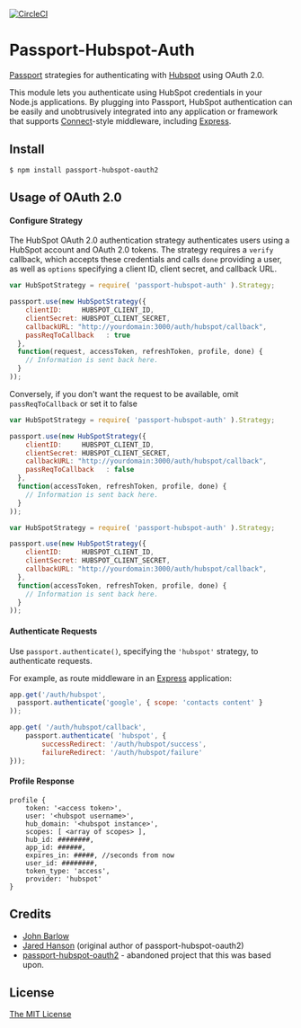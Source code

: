 [![CircleCI](https://circleci.com/gh/jnbarlow/passport-hubspot-auth.svg?style=shield)](https://circleci.com/gh/jnbarlow/passport-hubspot-auth)

# Passport-Hubspot-Auth

[Passport](http://passportjs.org/) strategies for authenticating with [Hubspot](http://www.hubspot.com/)
using OAuth 2.0.

This module lets you authenticate using HubSpot credentials in your Node.js applications.
By plugging into Passport, HubSpot authentication can be easily and
unobtrusively integrated into any application or framework that supports
[Connect](http://www.senchalabs.org/connect/)-style middleware, including
[Express](http://expressjs.com/).

## Install

    $ npm install passport-hubspot-oauth2

## Usage of OAuth 2.0

#### Configure Strategy

The HubSpot OAuth 2.0 authentication strategy authenticates users using a HubSpot
account and OAuth 2.0 tokens.  The strategy requires a `verify` callback, which
accepts these credentials and calls `done` providing a user, as well as
`options` specifying a client ID, client secret, and callback URL.

```javascript
var HubSpotStrategy = require( 'passport-hubspot-auth' ).Strategy;

passport.use(new HubSpotStrategy({
    clientID:     HUBSPOT_CLIENT_ID,
    clientSecret: HUBSPOT_CLIENT_SECRET,
    callbackURL: "http://yourdomain:3000/auth/hubspot/callback",
    passReqToCallback   : true
  },
  function(request, accessToken, refreshToken, profile, done) {
    // Information is sent back here.
  }
));
```
Conversely, if you don't want the request to be available, omit `passReqToCallback` or set it to false

```javascript
var HubSpotStrategy = require( 'passport-hubspot-auth' ).Strategy;

passport.use(new HubSpotStrategy({
    clientID:     HUBSPOT_CLIENT_ID,
    clientSecret: HUBSPOT_CLIENT_SECRET,
    callbackURL: "http://yourdomain:3000/auth/hubspot/callback",
    passReqToCallback   : false
  },
  function(accessToken, refreshToken, profile, done) {
    // Information is sent back here.
  }
));
```

```javascript
var HubSpotStrategy = require( 'passport-hubspot-auth' ).Strategy;

passport.use(new HubSpotStrategy({
    clientID:     HUBSPOT_CLIENT_ID,
    clientSecret: HUBSPOT_CLIENT_SECRET,
    callbackURL: "http://yourdomain:3000/auth/hubspot/callback",
  },
  function(accessToken, refreshToken, profile, done) {
    // Information is sent back here.
  }
));
```

#### Authenticate Requests

Use `passport.authenticate()`, specifying the `'hubspot'` strategy, to
authenticate requests.

For example, as route middleware in an [Express](http://expressjs.com/)
application:

```javascript
app.get('/auth/hubspot',
  passport.authenticate('google', { scope: 'contacts content' }
));

app.get( '/auth/hubspot/callback',
	passport.authenticate( 'hubspot', {
		successRedirect: '/auth/hubspot/success',
		failureRedirect: '/auth/hubspot/failure'
}));
```

#### Profile Response

```
profile { 
    token: '<access token>',
    user: '<hubspot username>',
    hub_domain: '<hubspot instance>',
    scopes: [ <array of scopes> ],
    hub_id: ########,
    app_id: ######,
    expires_in: #####, //seconds from now
    user_id: ########,
    token_type: 'access',
    provider: 'hubspot' 
}
```

## Credits
  
  - [John Barlow](http://github.com/jnbarlow)
  - [Jared Hanson](http://github.com/jaredhanson) (original author of passport-hubspot-oauth2)
  - [passport-hubspot-oauth2](https://www.npmjs.com/package/passport-hubspot-oauth2) - abandoned project that this was based upon.

## License

[The MIT License](http://opensource.org/licenses/MIT)
